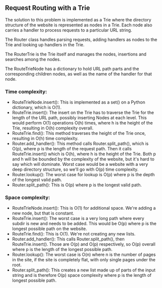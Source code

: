 ## Request Routing with a Trie

The solution to this problem is implemented as a Trie where the directory structure of the website is represented as nodes in a Trie. Each node also carries a handler to process requests to a particular URL string.

The Router class handles parsing requests, adding handlers as nodes to the Trie and looking up handlers in the Trie.

The RouterTrie is the Trie itself and manages the nodes, insertions and searches among the nodes.

The RouteTrieNode has a dictionary to hold URL path parts and the corresponding children nodes, as well as the name of the handler for that node.

### Time complexity: 
- RouteTrieNode.insert(): This is implemented as a set() on a Python dictionary, which is O(1).
- RouteTrie.insert(): The insert on the Trie has to traverse the Trie for the length of the URL path, possibly inserting Nodes at each level. This would perform O(1) operations O(h) times, where h is the height of the Trie, resulting in O(h) complexity overall.
- RouteTrie.find(): This method traverses the height of the Trie once, resulting in O(h) time complexity.
- Router.add_handler(): This method calls Router.split_path(), which is O(p), where p is the length of the request path. Then it calls RouteTrie.insert() which is O(h), where h is the height of the Trie. Both p and h will be bounded by the complexity of the website, but it's hard to say which will dominate. Worst case would be a website with a very deep directory structure, so we'll go with O(p) time complexity.
- Router.lookup(): The worst case for lookup is O(p) where p is the depth of the longest valid path.
- Router.split_path(): This is O(p) where p is the longest valid path.

### Space complexity: 
- RouteTrieNode.insert(): This is O(1) for additional space. We're adding a new node, but that is constant.
- RouteTrie.insert(): The worst case is a very long path where every subdir is new and needs to be added. This would be O(p) where p is the longest possible path on the website.
- RouteTrie.find(): This is O(1). We're not creating any new lists.
- Router.add_handler(): This calls Router.split_path(), then RouteTrie.insert(). Those are O(p) and O(p) respectively, so O(p) overall where p is the length of the longest possible path.
- Router.lookup(): The worst case is O(n) where n is the number of pages in the site, if the site is completely flat, with only single pages under the root.
- Router.split_path(): This creates a new list made up of parts of the input string and is therefore O(p) space complexity where p is the length of longest possible path.
